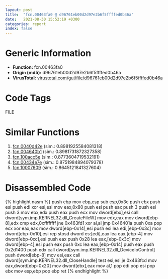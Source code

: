 ```yaml
---
layout: post
title:  "fcn.00463fa0 @ d96761eb00d2d97e2b6f5ffffed0b46a"
date:   2021-08-30 15:52:19 +0300
categories: report
index: false
---
```


# Generic Information
- **Function:** fcn.00463fa0
- **Origin (md5):** d96761eb00d2d97e2b6f5ffffed0b46a
- **VirusTotal:** [virustotal.com/gui/file/d96761eb00d2d97e2b6f5ffffed0b46a][virustotal_ref]

# Code Tags
<span class="tag" id="FILE">FILE</span>


# Similar Functions

1. [fcn.0040d42e][similar_1_ref] (sim.: 0.8981925584081318)
2. [fcn.004640b1][similar_2_ref] (sim.: 0.8981731872327358)
3. [fcn.100acc5e][similar_3_ref] (sim.: 0.8773604719532191)
4. [fcn.00434e7e][similar_4_ref] (sim.: 0.8751984894079378)
5. [fcn.10007609][similar_5_ref] (sim.: 0.8645121841327604)


# Disassembled Code

{% highlight nasm %}
push ebp
mov ebp,esp
sub esp,0x3c
push ebx
push esi
push edi
xor esi,esi
mov eax,0x80
push esi
push eax
push 3
push esi
push 3
mov ebx,edx
push eax
push ecx
mov dword[ebx],esi
call dword[sym.imp.KERNEL32.dll_CreateFileW]
mov edx,eax
mov dword[ebp-8],edx
cmp edx,0xffffffff
jne 0x463fd1
xor al,al
jmp 0x46401a
push 0xa
pop ecx
xor eax,eax
mov dword[ebp-0x14],esi
push esi
lea edi,[ebp-0x3c]
mov dword[ebp-0x10],esi
rep stosd dword es:[edi],eax
lea eax,[ebp-4]
mov dword[ebp-0xc],esi
push eax
push 0x28
lea eax,[ebp-0x3c]
mov dword[ebp-4],esi
push eax
push 0xc
lea eax,[ebp-0x14]
push eax
push 0x2d1400
push edx
call dword[sym.imp.KERNEL32.dll_DeviceIoControl]
push dword[ebp-8]
mov esi,eax
call dword[sym.imp.KERNEL32.dll_CloseHandle]
test esi,esi
je 0x463fcd
mov eax,dword[ebp-0x20]
mov dword[ebx],eax
mov al,1
pop edi
pop esi
pop ebx
mov esp,ebp
pop ebp
ret
{% endhighlight %}


[similar_1_ref]: /report/fcn.0040d42e@d4e56c7d970c209a3a2b3c4b4cc5e586
[similar_2_ref]: /report/fcn.004640b1@d96761eb00d2d97e2b6f5ffffed0b46a
[similar_3_ref]: /report/fcn.100acc5e@a0ac129ff3ea4c0dfa9529c259a9502c
[similar_4_ref]: /report/fcn.00434e7e@44e1ffcf4e71f4505c09d520fd75f1e4
[similar_5_ref]: /report/fcn.10007609@481b545f5c18f2fce1caac67ddc419e8
[virustotal_ref]: https://www.virustotal.com/gui/file/d96761eb00d2d97e2b6f5ffffed0b46a